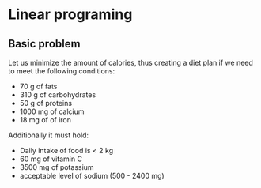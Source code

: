 # **Linear programing**

## **Basic problem**
Let us minimize the amount of calories, thus creating a diet plan if we need to meet the following
conditions:  

* 70 g of fats
* 310 g of carbohydrates
* 50 g of proteins
* 1000 mg of calcium
* 18 mg of of iron

Additionally it must hold:

* Daily intake of food is < 2 kg
* 60 mg of vitamin C
* 3500 mg of potassium
* acceptable level of sodium (500 - 2400 mg)


